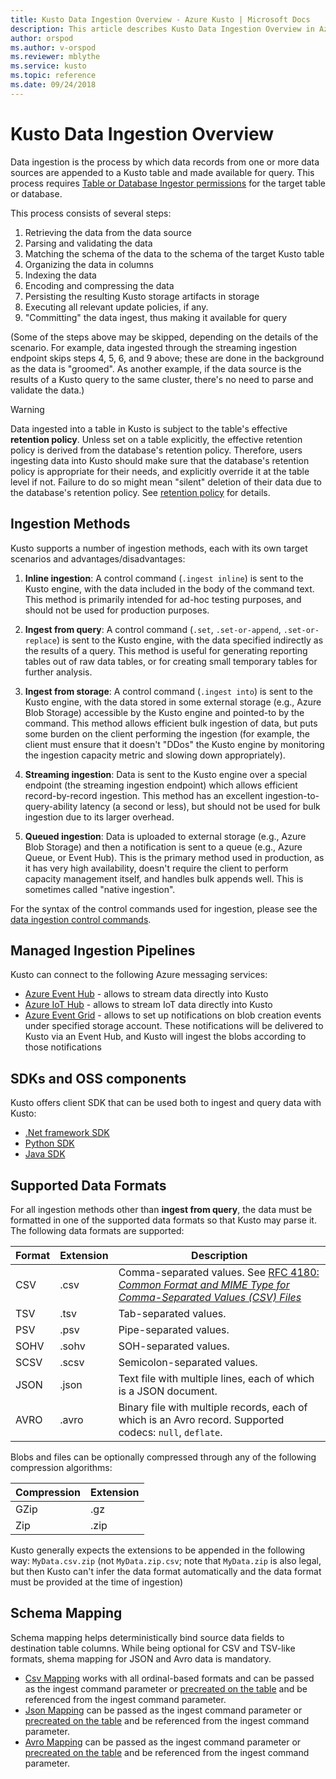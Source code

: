 ```yaml
---
title: Kusto Data Ingestion Overview - Azure Kusto | Microsoft Docs
description: This article describes Kusto Data Ingestion Overview in Azure Kusto.
author: orspod
ms.author: v-orspod
ms.reviewer: mblythe
ms.service: kusto
ms.topic: reference
ms.date: 09/24/2018
---
```

# Kusto Data Ingestion Overview

Data ingestion is the process by which data records from one or more data sources
are appended to a Kusto table and made available for query. This process requires
[Table or Database Ingestor permissions](../management/access-control/role-based-authorization.md) for the target
table or database.

This process consists of several steps:

1. Retrieving the data from the data source
2. Parsing and validating the data
3. Matching the schema of the data to the schema of the target Kusto table
4. Organizing the data in columns
5. Indexing the data
6. Encoding and compressing the data
7. Persisting the resulting Kusto storage artifacts in storage
8. Executing all relevant update policies, if any.
9. "Committing" the data ingest, thus making it available for query

(Some of the steps above may be skipped, depending on the details of the scenario.
For example, data ingested through the streaming ingestion endpoint skips steps
4, 5, 6, and 9 above; these are done in the background as the data is "groomed".
As another example, if the data source is the results of a Kusto query to the same
cluster, there's no need to parse and validate the data.)

> [!WARNING]
> Data ingested into a table in Kusto is subject to the table's effective **retention policy**.
> Unless set on a table explicitly, the effective retention policy is derived from
> the database's retention policy. Therefore, users ingesting data into Kusto should make sure
> that the database's retention policy is appropriate for their needs, and explicitly
> override it at the table level if not. Failure to do so might mean "silent" deletion of
> their data due to the database's retention policy. See [retention policy](https://kusto.azurewebsites.net/docs/concepts/retentionpolicy.html)
> for details.

## Ingestion Methods

Kusto supports a number of ingestion methods, each with its own target scenarios
and advantages/disadvantages:

1. **Inline ingestion**: A control command (`.ingest inline`) is sent to the Kusto engine, with the data included
   in the body of the command text. This method is primarily intended for ad-hoc testing
   purposes, and should not be used for production purposes.

2. **Ingest from query**: A control command (`.set`, `.set-or-append`, `.set-or-replace`)
   is sent to the Kusto engine, with the data specified indirectly as the results of a query.
   This method is useful for generating reporting tables out of raw data tables,
   or for creating small temporary tables for further analysis.

3. **Ingest from storage**: A control command (`.ingest into`) is sent to the
   Kusto engine, with the data stored in some external storage (e.g., Azure
   Blob Storage) accessible by the Kusto engine and pointed-to by the command.
   This method allows efficient bulk ingestion of data, but puts some burden on
   the client performing the ingestion (for example, the client must ensure that
   it doesn't "DDos" the Kusto engine by monitoring the ingestion capacity metric
   and slowing down appropriately).

4. **Streaming ingestion**: Data is sent to the Kusto engine over a special endpoint
   (the streaming ingestion endpoint) which allows efficient record-by-record
   ingestion. This method has an excellent ingestion-to-query-ability latency (a second or less),
   but should not be used for bulk ingestion due to its larger overhead.

5. **Queued ingestion**: Data is uploaded to external storage (e.g., Azure Blob
   Storage) and then a notification is sent to a queue (e.g., Azure Queue, or Event Hub).
   This is the primary method used in production, as it has very high availability,
   doesn't require the client to perform capacity management itself, and handles bulk
   appends well. This is sometimes called "native ingestion".



For the syntax of the control commands used for ingestion, please see the [data ingestion control commands](../management/data-ingest.md).



## Managed Ingestion Pipelines

Kusto can connect to the following Azure messaging services:

* [Azure Event Hub](./data-ingestion-eventhub.md) - allows to stream data directly into Kusto
* [Azure IoT Hub](./data-ingestion-eventhub.md) - allows to stream IoT data directly into Kusto
* [Azure Event Grid](./data-ingestion-eventgrid.md) - allows to set up notifications on blob creation events under specified storage account.
    These notifications will be delivered to Kusto via an Event Hub, and Kusto will ingest the blobs according to those notifications

## SDKs and OSS components

Kusto offers client SDK that can be used both to ingest and query data with Kusto:

* [.Net framework SDK](../api/netfx/about-the-sdk.md)
* [Python SDK](../api/python/kusto-python-client-library.md)
* [Java SDK](../api/java/kusto-java-client-library.md)

## Supported Data Formats

For all ingestion methods other than **ingest from query**, the data must be
formatted in one of the supported data formats so that Kusto may parse it.
The following data formats are supported:

|Format|Extension|Description|
|------|---------|-----------|
|CSV   |.csv     |Comma-separated values. See [RFC 4180: _Common Format and MIME Type for Comma-Separated Values (CSV) Files_](https://www.ietf.org/rfc/rfc4180.txt)|
|TSV   |.tsv     |Tab-separated values.|
|PSV   |.psv     |Pipe-separated values.|
|SOHV  |.sohv    |SOH-separated values.|
|SCSV  |.scsv    |Semicolon-separated values.|
|JSON  |.json    |Text file with multiple lines, each of which is a JSON document.|
|AVRO  |.avro    |Binary file with multiple records, each of which is an Avro record. Supported codecs: `null`, `deflate`. |

Blobs and files can be optionally compressed through any of the following compression algorithms:

|Compression|Extension|
|-----------|---------|
|GZip       |.gz      |
|Zip        |.zip     |

Kusto generally expects the extensions to be appended in the following way: `MyData.csv.zip` (not `MyData.zip.csv`; note that `MyData.zip` is also legal, but then Kusto can't infer the data format automatically and the data format must be provided at the time of ingestion)

## Schema Mapping

Schema mapping helps deterministically bind source data fields to destination table columns.
While being optional for CSV and TSV-like formats, shema mapping for JSON and Avro data is mandatory.

* [Csv Mapping](https://kusto.azurewebsites.net/docs/controlCommands/dataingestion.html#csv-mapping) works with all ordinal-based formats and can be passed as the ingest command parameter or [precreated on the table](https://kusto.azurewebsites.net/docs/controlCommands/tables.html#create-ingestion-mapping) and be referenced from the ingest command parameter.
* [Json Mapping](https://kusto.azurewebsites.net/docs/controlCommands/dataingestion.html#json-mapping) can be passed as the ingest command parameter or [precreated on the table](https://kusto.azurewebsites.net/docs/controlCommands/tables.html#create-ingestion-mapping) and be referenced from the ingest command parameter.
* [Avro Mapping](https://kusto.azurewebsites.net/docs/controlCommands/dataingestion.html#avro-mapping) can be passed as the ingest command parameter or [precreated on the table](https://kusto.azurewebsites.net/docs/controlCommands/tables.html#create-ingestion-mapping) and be referenced from the ingest command parameter.